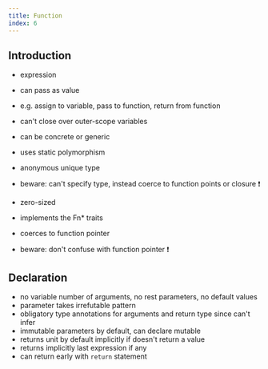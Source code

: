 ```yaml
---
title: Function
index: 6
---
```


## Introduction

- expression
- can pass as value
- e.g. assign to variable, pass to function, return from function
- can't close over outer-scope variables
- can be concrete or generic
- uses static polymorphism

- anonymous unique type
- beware: can't specify type, instead coerce to function points or closure ❗️
- zero-sized
- implements the Fn\* traits
- coerces to function pointer
- beware: don't confuse with function pointer ❗️



## Declaration

- no variable number of arguments, no rest parameters, no default values
- parameter takes irrefutable pattern
- obligatory type annotations for arguments and return type since can't infer
- immutable parameters by default, can declare mutable
- returns unit by default implicitly if doesn't return a value
- returns implicitly last expression if any
- can return early with `return` statement
